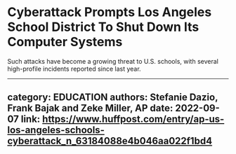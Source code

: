 # Cyberattack Prompts Los Angeles School District To Shut Down Its Computer Systems

Such attacks have become a growing threat to U.S. schools, with several high-profile incidents reported since last year.

---
category: EDUCATION
authors: Stefanie Dazio, Frank Bajak and Zeke Miller, AP
date: 2022-09-07
link: https://www.huffpost.com/entry/ap-us-los-angeles-schools-cyberattack_n_63184088e4b046aa022f1bd4
---
